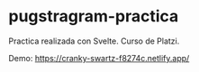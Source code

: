 # pugstragram-practica 
Practica realizada con Svelte. 
Curso de Platzi. 

Demo: https://cranky-swartz-f8274c.netlify.app/
